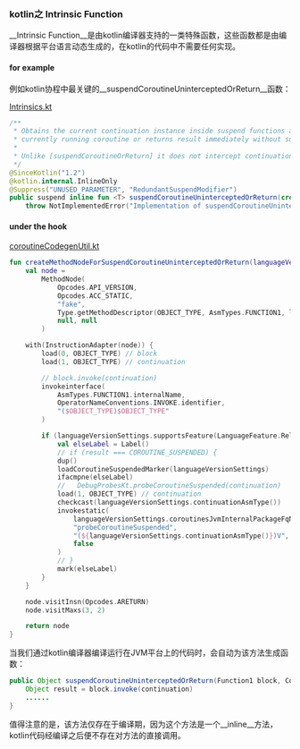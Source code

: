 ###  kotlin之 Intrinsic Function



__Intrinsic Function__是由kotlin编译器支持的一类特殊函数，这些函数都是由编译器根据平台语言动态生成的，在kotlin的代码中不需要任何实现。




#### for example

例如kotlin协程中最关键的__suspendCoroutineUninterceptedOrReturn__函数：

[Intrinsics.kt](https://github.com/JetBrains/kotlin/blob/master/libraries/stdlib/coroutines-experimental/src/kotlin/coroutines/experimental/intrinsics/Intrinsics.kt)

```kotlin
/**
 * Obtains the current continuation instance inside suspend functions and either suspends
 * currently running coroutine or returns result immediately without suspension.
 *
 * Unlike [suspendCoroutineOrReturn] it does not intercept continuation.
 */
@SinceKotlin("1.2")
@kotlin.internal.InlineOnly
@Suppress("UNUSED_PARAMETER", "RedundantSuspendModifier")
public suspend inline fun <T> suspendCoroutineUninterceptedOrReturn(crossinline block: (Continuation<T>) -> Any?): T =
    throw NotImplementedError("Implementation of suspendCoroutineUninterceptedOrReturn is intrinsic")
```



#### under the hook

[coroutineCodegenUtil.kt](https://github.com/JetBrains/kotlin/blob/master/compiler/backend/src/org/jetbrains/kotlin/codegen/coroutines/coroutineCodegenUtil.kt)

```kotlin
fun createMethodNodeForSuspendCoroutineUninterceptedOrReturn(languageVersionSettings: LanguageVersionSettings): MethodNode {
    val node =
        MethodNode(
            Opcodes.API_VERSION,
            Opcodes.ACC_STATIC,
            "fake",
            Type.getMethodDescriptor(OBJECT_TYPE, AsmTypes.FUNCTION1, languageVersionSettings.continuationAsmType()),
            null, null
        )

    with(InstructionAdapter(node)) {
        load(0, OBJECT_TYPE) // block
        load(1, OBJECT_TYPE) // continuation

        // block.invoke(continuation)
        invokeinterface(
            AsmTypes.FUNCTION1.internalName,
            OperatorNameConventions.INVOKE.identifier,
            "($OBJECT_TYPE)$OBJECT_TYPE"
        )

        if (languageVersionSettings.supportsFeature(LanguageFeature.ReleaseCoroutines)) {
            val elseLabel = Label()
            // if (result === COROUTINE_SUSPENDED) {
            dup()
            loadCoroutineSuspendedMarker(languageVersionSettings)
            ifacmpne(elseLabel)
            //   DebugProbesKt.probeCoroutineSuspended(continuation)
            load(1, OBJECT_TYPE) // continuation
            checkcast(languageVersionSettings.continuationAsmType())
            invokestatic(
                languageVersionSettings.coroutinesJvmInternalPackageFqName().child(Name.identifier("DebugProbesKt")).topLevelClassAsmType().internalName,
                "probeCoroutineSuspended",
                "(${languageVersionSettings.continuationAsmType()})V",
                false
            )
            // }
            mark(elseLabel)
        }
    }

    node.visitInsn(Opcodes.ARETURN)
    node.visitMaxs(3, 2)

    return node
}
```

当我们通过kotlin编译器编译运行在JVM平台上的代码时，会自动为该方法生成函数：

```java
public Object suspendCoroutineUninterceptedOrReturn(Function1 block, Continuation continuation) {
    Object result = block.invoke(continuation)
    ......
}
```

值得注意的是，该方法仅存在于编译期，因为这个方法是一个__inline__方法，kotlin代码经编译之后便不存在对方法的直接调用。